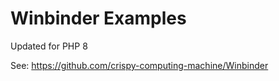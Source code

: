# Winbinder Examples

Updated for PHP 8

See: https://github.com/crispy-computing-machine/Winbinder
